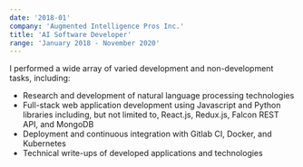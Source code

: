 ```yaml
---
date: '2018-01'
company: 'Augmented Intelligence Pros Inc.'
title: 'AI Software Developer'
range: 'January 2018 - November 2020'
---
```


I performed a wide array of varied development and non-development tasks, including:

- Research and development of natural language processing technologies
- Full-stack web application development using Javascript and Python libraries including, but not limited to, React.js, Redux.js, Falcon REST API, and MongoDB
- Deployment and continuous integration with Gitlab CI, Docker, and Kubernetes
- Technical write-ups of developed applications and technologies
